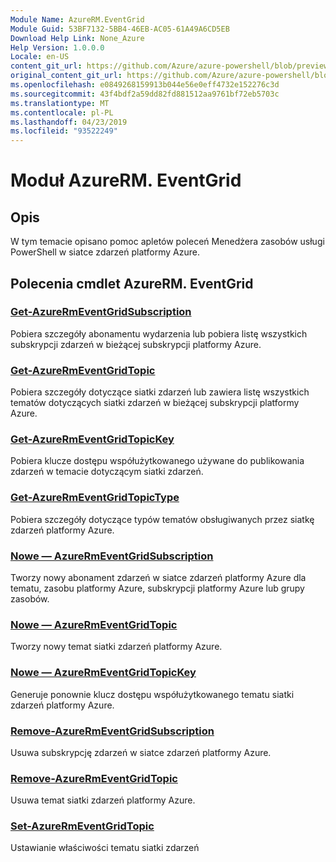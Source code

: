 ```yaml
---
Module Name: AzureRM.EventGrid
Module Guid: 53BF7132-5BB4-46EB-AC05-61A49A6CD5EB
Download Help Link: None_Azure
Help Version: 1.0.0.0
Locale: en-US
content_git_url: https://github.com/Azure/azure-powershell/blob/preview/src/ResourceManager/EventGrid/Commands.EventGrid/help/AzureRM.EventGrid.md
original_content_git_url: https://github.com/Azure/azure-powershell/blob/preview/src/ResourceManager/EventGrid/Commands.EventGrid/help/AzureRM.EventGrid.md
ms.openlocfilehash: e0849268159913b044e56e0eff4732e152276c3d
ms.sourcegitcommit: 43f4bdf2a59dd82fd881512aa9761bf72eb5703c
ms.translationtype: MT
ms.contentlocale: pl-PL
ms.lasthandoff: 04/23/2019
ms.locfileid: "93522249"
---
```

# Moduł AzureRM. EventGrid
## Opis
W tym temacie opisano pomoc apletów poleceń Menedżera zasobów usługi PowerShell w siatce zdarzeń platformy Azure.

## Polecenia cmdlet AzureRM. EventGrid
### [Get-AzureRmEventGridSubscription](Get-AzureRmEventGridSubscription.md)
Pobiera szczegóły abonamentu wydarzenia lub pobiera listę wszystkich subskrypcji zdarzeń w bieżącej subskrypcji platformy Azure.

### [Get-AzureRmEventGridTopic](Get-AzureRmEventGridTopic.md)
Pobiera szczegóły dotyczące siatki zdarzeń lub zawiera listę wszystkich tematów dotyczących siatki zdarzeń w bieżącej subskrypcji platformy Azure.

### [Get-AzureRmEventGridTopicKey](Get-AzureRmEventGridTopicKey.md)
Pobiera klucze dostępu współużytkowanego używane do publikowania zdarzeń w temacie dotyczącym siatki zdarzeń.

### [Get-AzureRmEventGridTopicType](Get-AzureRmEventGridTopicType.md)
Pobiera szczegóły dotyczące typów tematów obsługiwanych przez siatkę zdarzeń platformy Azure.

### [Nowe — AzureRmEventGridSubscription](New-AzureRmEventGridSubscription.md)
Tworzy nowy abonament zdarzeń w siatce zdarzeń platformy Azure dla tematu, zasobu platformy Azure, subskrypcji platformy Azure lub grupy zasobów.

### [Nowe — AzureRmEventGridTopic](New-AzureRmEventGridTopic.md)
Tworzy nowy temat siatki zdarzeń platformy Azure.

### [Nowe — AzureRmEventGridTopicKey](New-AzureRmEventGridTopicKey.md)
Generuje ponownie klucz dostępu współużytkowanego tematu siatki zdarzeń platformy Azure.

### [Remove-AzureRmEventGridSubscription](Remove-AzureRmEventGridSubscription.md)
Usuwa subskrypcję zdarzeń w siatce zdarzeń platformy Azure.

### [Remove-AzureRmEventGridTopic](Remove-AzureRmEventGridTopic.md)
Usuwa temat siatki zdarzeń platformy Azure.

### [Set-AzureRmEventGridTopic](Set-AzureRmEventGridTopic.md)
Ustawianie właściwości tematu siatki zdarzeń

